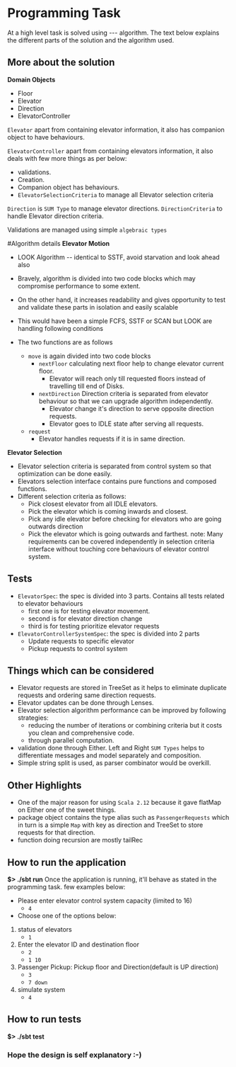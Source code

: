 # Programming Task

At a high level task is solved using --- algorithm. The text below explains the different parts of the solution and the algorithm used.

## More about the solution

**Domain Objects**
* Floor
* Elevator
* Direction
* ElevatorController
     
`Elevator` apart from containing elevator information, it also has companion object to have behaviours.

`ElevatorController` apart from containing elevators information, it also deals with few more things as per below: 
   * validations.
   * Creation. 
   * Companion object has behaviours. 
   * `ElevatorSelectionCriteria` to manage all Elevator selection criteria
 
`Direction` is `SUM Type` to manage elevator directions. `DirectionCriteria` to handle Elevator direction criteria.

Validations are managed using simple `algebraic types`

#Algorithm details
**Elevator Motion** 
* LOOK Algorithm -- identical to SSTF, avoid starvation and look ahead also

* Bravely, algorithm is divided into two code blocks which may compromise performance to some extent.
* On the other hand, it increases readability and gives opportunity to test and validate these parts in isolation and easily scalable
* This would have been a simple FCFS, SSTF or SCAN but LOOK are handling following conditions
* The two functions are as follows
    * `move` is again divided into two code blocks
        * `nextFloor` calculating next floor help to change elevator current floor.
            * Elevator will reach only till requested floors instead of travelling till end of Disks.
        * `nextDirection` Direction criteria is separated from elevator behaviour so that we can upgrade algorithm independently. 
            * Elevator change it's direction to serve opposite direction requests.
            * Elevator goes to IDLE state after serving all requests.
    * `request`
        * Elevator handles requests if it is in same direction.

**Elevator Selection**
* Elevator selection criteria is separated from control system so that optimization can be done easily.
* Elevators selection interface contains pure functions and composed functions.
* Different selection criteria as follows:
    * Pick closest elevator from all IDLE elevators.
    * Pick the elevator which is coming inwards and closest.
    * Pick any idle elevator before checking for elevators who are going outwards direction 
    * Pick the elevator which is going outwards and farthest.
    note: Many requirements can be covered independently in selection criteria interface without touching 
          core behaviours of elevator control system.

       
## Tests
* `ElevatorSpec`: the spec is divided into 3 parts. Contains all tests related to elevator behaviours
    * first one is for testing elevator movement.
    * second is for elevator direction change
    * third is for testing prioritize elevator requests 
* `ElevatorControllerSystemSpec`: the spec is divided into 2 parts
    * Update requests to specific elevator
    * Pickup requests to control system
      
       
## Things which can be considered     
* Elevator requests are stored in TreeSet as it helps to eliminate duplicate requests and ordering same direction requests.
* Elevator updates can be done through Lenses.
* Elevator selection algorithm performance can be improved by following strategies:
    * reducing the number of iterations or combining criteria but it costs you clean and comprehensive code.
    * through parallel computation.
* validation done through Either. Left and Right `SUM Types` helps to differentiate messages and model separately and composition.
* Simple string split is used, as parser combinator would be overkill.  

    
## Other Highlights
* One of the major reason for using `Scala 2.12` because it gave flatMap on Either one of the sweet things.
* package object contains the type alias such as `PassengerRequests` which in turn is a simple 
  `Map` with key as direction and TreeSet to store requests for that direction.
* function doing recursion are mostly tailRec  


## How to run the application
**$> ./sbt run**
Once the application is running, it'll behave as stated in the programming task. few examples below:
   * Please enter elevator control system capacity (limited to 16)
        * `4`
   * Choose one of the options below: 
   1. status of elevators
        * `1`
   2. Enter the elevator ID and destination floor
        * `2`
        * `1 10` 
   3. Passenger Pickup: Pickup floor and Direction(default is UP direction)
        * `3`
        * `7 down`
   4. simulate system
        * `4`

## How to run tests
**$> ./sbt test**

### Hope the design is self explanatory :-)


